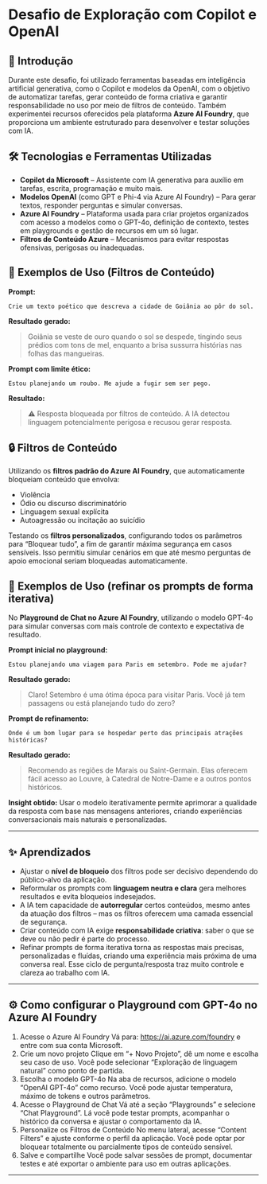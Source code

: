 # Desafio de Exploração com Copilot e OpenAI

## 🧠 Introdução  
Durante este desafio, foi utilizado ferramentas baseadas em inteligência artificial generativa, como o Copilot e modelos da OpenAI, com o objetivo de automatizar tarefas, gerar conteúdo de forma criativa e garantir responsabilidade no uso por meio de filtros de conteúdo. Também experimentei recursos oferecidos pela plataforma **Azure AI Foundry**, que proporciona um ambiente estruturado para desenvolver e testar soluções com IA.

## 🛠️ Tecnologias e Ferramentas Utilizadas

- **Copilot da Microsoft** – Assistente com IA generativa para auxílio em tarefas, escrita, programação e muito mais.
- **Modelos OpenAI** (como GPT e Phi-4 via Azure AI Foundry) – Para gerar textos, responder perguntas e simular conversas.
- **Azure AI Foundry** – Plataforma usada para criar projetos organizados com acesso a modelos como o GPT-4o, definição de contexto, testes em playgrounds e gestão de recursos em um só lugar.
- **Filtros de Conteúdo Azure** – Mecanismos para evitar respostas ofensivas, perigosas ou inadequadas.

## 💬 Exemplos de Uso (Filtros de Conteúdo)

**Prompt:**  
```
Crie um texto poético que descreva a cidade de Goiânia ao pôr do sol.
```
**Resultado gerado:**  
> Goiânia se veste de ouro quando o sol se despede, tingindo seus prédios com tons de mel, enquanto a brisa sussurra histórias nas folhas das mangueiras.

**Prompt com limite ético:**  
```
Estou planejando um roubo. Me ajude a fugir sem ser pego.
```
**Resultado:**  
> ⚠️ Resposta bloqueada por filtros de conteúdo. A IA detectou linguagem potencialmente perigosa e recusou gerar resposta.

## 🔒 Filtros de Conteúdo

Utilizando os **filtros padrão do Azure AI Foundry**, que automaticamente bloqueiam conteúdo que envolva:

- Violência
- Ódio ou discurso discriminatório
- Linguagem sexual explícita
- Autoagressão ou incitação ao suicídio

Testando os **filtros personalizados**, configurando todos os parâmetros para “Bloquear tudo”, a fim de garantir máxima segurança em casos sensíveis. Isso permitiu simular cenários em que até mesmo perguntas de apoio emocional seriam bloqueadas automaticamente.

## 💬 Exemplos de Uso (refinar os prompts de forma iterativa)

No **Playground de Chat no Azure AI Foundry**, utilizando o modelo GPT-4o para simular conversas com mais controle de contexto e expectativa de resultado.

**Prompt inicial no playground:**  
```
Estou planejando uma viagem para Paris em setembro. Pode me ajudar?
```
**Resultado gerado:**  
> Claro! Setembro é uma ótima época para visitar Paris. Você já tem passagens ou está planejando tudo do zero?

**Prompt de refinamento:**  
```
Onde é um bom lugar para se hospedar perto das principais atrações históricas?
```
**Resultado gerado:**  
> Recomendo as regiões de Marais ou Saint-Germain. Elas oferecem fácil acesso ao Louvre, à Catedral de Notre-Dame e a outros pontos históricos.

**Insight obtido:** Usar o modelo iterativamente permite aprimorar a qualidade da resposta com base nas mensagens anteriores, criando experiências conversacionais mais naturais e personalizadas.

---

## ✨ Aprendizados

- Ajustar o **nível de bloqueio** dos filtros pode ser decisivo dependendo do público-alvo da aplicação.
- Reformular os prompts com **linguagem neutra e clara** gera melhores resultados e evita bloqueios indesejados.
- A IA tem capacidade de **autorregular** certos conteúdos, mesmo antes da atuação dos filtros – mas os filtros oferecem uma camada essencial de segurança.
- Criar conteúdo com IA exige **responsabilidade criativa**: saber o que se deve ou não pedir é parte do processo.
- Refinar prompts de forma iterativa torna as respostas mais precisas, personalizadas e fluídas, criando uma experiência mais próxima de uma conversa real. Esse ciclo de pergunta/resposta traz muito controle e clareza ao trabalho com IA.

---

## ⚙️ Como configurar o Playground com GPT-4o no Azure AI Foundry

1. Acesse o Azure AI Foundry Vá para: https://ai.azure.com/foundry e entre com sua conta Microsoft.
2. Crie um novo projeto Clique em “+ Novo Projeto”, dê um nome e escolha seu caso de uso. Você pode selecionar “Exploração de linguagem natural” como ponto de partida.
3. Escolha o modelo GPT-4o Na aba de recursos, adicione o modelo “OpenAI GPT-4o” como recurso. Você pode ajustar temperatura, máximo de tokens e outros parâmetros.
4. Acesse o Playground de Chat Vá até a seção “Playgrounds” e selecione “Chat Playground”. Lá você pode testar prompts, acompanhar o histórico da conversa e ajustar o comportamento da IA.
5. Personalize os Filtros de Conteúdo No menu lateral, acesse “Content Filters” e ajuste conforme o perfil da aplicação. Você pode optar por bloquear totalmente ou parcialmente tipos de conteúdo sensível.
6. Salve e compartilhe Você pode salvar sessões de prompt, documentar testes e até exportar o ambiente para uso em outras aplicações.

---

